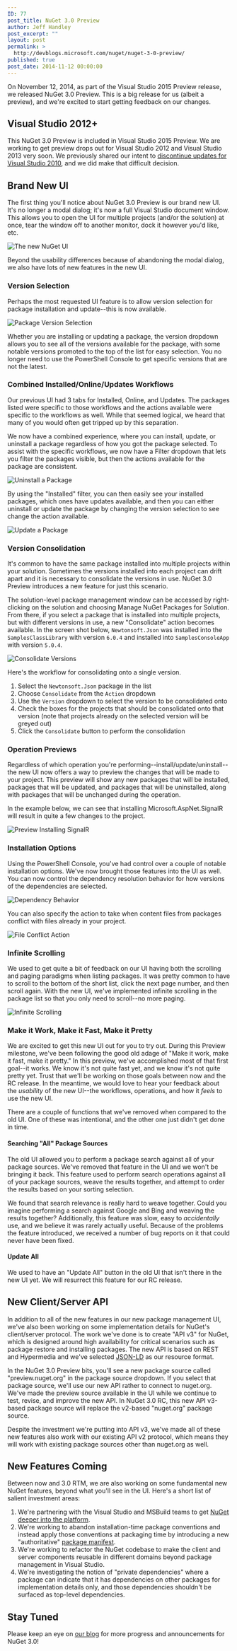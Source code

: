 ```yaml
---
ID: 77
post_title: NuGet 3.0 Preview
author: Jeff Handley
post_excerpt: ""
layout: post
permalink: >
  http://devblogs.microsoft.com/nuget/nuget-3-0-preview/
published: true
post_date: 2014-11-12 00:00:00
---
```

On November 12, 2014, as part of the Visual Studio 2015 Preview release, we released NuGet 3.0 Preview. This is a big release for us (albeit a preview), and we're excited to start getting feedback on our changes.

## Visual Studio 2012+

This NuGet 3.0 Preview is included in Visual Studio 2015 Preview. We are working to get preview drops out for Visual Studio 2012 and Visual Studio 2013 very soon. We previously shared our intent to [discontinue updates for Visual Studio 2010][1], and we did make that difficult decision.

## Brand New UI

The first thing you'll notice about NuGet 3.0 Preview is our brand new UI. It's no longer a modal dialog; it's now a full Visual Studio document window. This allows you to open the UI for multiple projects (and/or the solution) at once, tear the window off to another monitor, dock it however you'd like, etc.

![The new NuGet UI][2]

Beyond the usability differences because of abandoning the modal dialog, we also have lots of new features in the new UI.

### Version Selection

Perhaps the most requested UI feature is to allow version selection for package installation and update--this is now available.

![Package Version Selection][3]

Whether you are installing or updating a package, the version dropdown allows you to see all of the versions available for the package, with some notable versions promoted to the top of the list for easy selection. You no longer need to use the PowerShell Console to get specific versions that are not the latest.

### Combined Installed/Online/Updates Workflows

Our previous UI had 3 tabs for Installed, Online, and Updates. The packages listed were specific to those workflows and the actions available were specific to the workflows as well. While that seemed logical, we heard that many of you would often get tripped up by this separation.

We now have a combined experience, where you can install, update, or uninstall a package regardless of how you got the package selected. To assist with the specific workflows, we now have a Filter dropdown that lets you filter the packages visible, but then the actions available for the package are consistent.

![Uninstall a Package][4]

By using the "Installed" filter, you can then easily see your installed packages, which ones have updates available, and then you can either uninstall or update the package by changing the version selection to see change the action available.

![Update a Package][5]

### Version Consolidation

It's common to have the same package installed into multiple projects within your solution. Sometimes the versions installed into each project can drift apart and it is necessary to consolidate the versions in use. NuGet 3.0 Preview introduces a new feature for just this scenario.

The solution-level package management window can be accessed by right-clicking on the solution and choosing Manage NuGet Packages for Solution. From there, if you select a package that is installed into multiple projects, but with different versions in use, a new "Consolidate" action becomes available. In the screen shot below, `Newtonsoft.Json` was installed into the `SamplesClassLibrary` with version `6.0.4` and installed into `SamplesConsoleApp` with version `5.0.4`.

![Consolidate Versions][6]

Here's the workflow for consolidating onto a single version.

1.  Select the `Newtonsoft.Json` package in the list
2.  Choose `Consolidate` from the `Action` dropdown
3.  Use the `Version` dropdown to select the version to be consolidated onto
4.  Check the boxes for the projects that should be consolidated onto that version (note that projects already on the selected version will be greyed out)
5.  Click the `Consolidate` button to perform the consolidation

### Operation Previews

Regardless of which operation you're performing--install/update/uninstall--the new UI now offers a way to preview the changes that will be made to your project. This preview will show any new packages that will be installed, packages that will be updated, and packages that will be uninstalled, along with packages that will be unchanged during the operation.

In the example below, we can see that installing Microsoft.AspNet.SignalR will result in quite a few changes to the project.

![Preview Installing SignalR][7]

### Installation Options

Using the PowerShell Console, you've had control over a couple of notable installation options. We've now brought those features into the UI as well. You can now control the dependency resolution behavior for how versions of the dependencies are selected.

![Dependency Behavior][8]

You can also specify the action to take when content files from packages conflict with files already in your project.

![File Conflict Action][9]

### Infinite Scrolling

We used to get quite a bit of feedback on our UI having both the scrolling and paging paradigms when listing packages. It was pretty common to have to scroll to the bottom of the short list, click the next page number, and then scroll again. With the new UI, we've implemented infinite scrolling in the package list so that you only need to scroll--no more paging.

![Infinite Scrolling][10]

### Make it Work, Make it Fast, Make it Pretty

We are excited to get this new UI out for you to try out. During this Preview milestone, we've been following the good old adage of "Make it work, make it fast, make it pretty." In this preview, we've accomplished most of that first goal--it works. We know it's not quite fast yet, and we know it's not quite pretty yet. Trust that we'll be working on those goals between now and the RC release. In the meantime, we would love to hear your feedback about the *usability* of the new UI--the workflows, operations, and how it *feels* to use the new UI.

There are a couple of functions that we've removed when compared to the old UI. One of these was intentional, and the other one just didn't get done in time.

#### Searching "All" Package Sources

The old UI allowed you to perform a package search against all of your package sources. We've removed that feature in the UI and we won't be bringing it back. This feature used to perform search operations against all of your package sources, weave the results together, and attempt to order the results based on your sorting selection.

We found that search relevance is really hard to weave together. Could you imagine performing a search against Google and Bing and weaving the results together? Additionally, this feature was slow, easy to *accidentally* use, and we believe it was rarely actually useful. Because of the problems the feature introduced, we received a number of bug reports on it that could never have been fixed.

#### Update All

We used to have an "Update All" button in the old UI that isn't there in the new UI yet. We will resurrect this feature for our RC release.

## New Client/Server API

In addition to all of the new features in our new package management UI, we've also been working on some implementation details for NuGet's client/server protocol. The work we've done is to create "API v3" for NuGet, which is designed around high availability for critical scenarios such as package restore and installing packages. The new API is based on REST and Hypermedia and we've selected [JSON-LD][11] as our resource format.

In the NuGet 3.0 Preview bits, you'll see a new package source called "preview.nuget.org" in the package source dropdown. If you select that package source, we'll use our new API rather to connect to nuget.org. We've made the preview source available in the UI while we continue to test, revise, and improve the new API. In NuGet 3.0 RC, this new API v3-based package source will replace the v2-based "nuget.org" package source.

Despite the investment we're putting into API v3, we've made all of these new features also work with our existing API v2 protocol, which means they will work with existing package sources other than nuget.org as well.

## New Features Coming

Between now and 3.0 RTM, we are also working on some fundamental new NuGet features, beyond what you'll see in the UI. Here's a short list of salient investment areas:

1.  We're partnering with the Visual Studio and MSBuild teams to get [NuGet deeper into the platform][12].
2.  We're working to abandon installation-time package conventions and instead apply those conventions at packaging time by introducing a new "authoritative" [package manifest][13].
3.  We're working to refactor the NuGet codebase to make the client and server components reusable in different domains beyond package management in Visual Studio.
4.  We're investigating the notion of "private dependencies" where a package can indicate that it has dependencies on other packages for implementation details only, and those dependencies shouldn't be surfaced as top-level dependencies.

## Stay Tuned

Please keep an eye on [our blog][14] for more progress and announcements for NuGet 3.0!

 [1]: http://blog.nuget.org/20141002/visual-studio-2010.html
 [2]: https://devblogs.microsoft.com/nuget/wp-content/uploads/sites/49/2019/05/new-ui.png
 [3]: https://devblogs.microsoft.com/nuget/wp-content/uploads/sites/49/2019/05/version-selection.png
 [4]: https://devblogs.microsoft.com/nuget/wp-content/uploads/sites/49/2019/05/uninstall-package.png
 [5]: https://devblogs.microsoft.com/nuget/wp-content/uploads/sites/49/2019/05/update-package.png
 [6]: https://devblogs.microsoft.com/nuget/wp-content/uploads/sites/49/2019/05/consolidate.png
 [7]: https://devblogs.microsoft.com/nuget/wp-content/uploads/sites/49/2019/05/preview.png
 [8]: https://devblogs.microsoft.com/nuget/wp-content/uploads/sites/49/2019/05/dependency-behavior.png
 [9]: https://devblogs.microsoft.com/nuget/wp-content/uploads/sites/49/2019/05/file-conflict-action.png
 [10]: https://devblogs.microsoft.com/nuget/wp-content/uploads/sites/49/2019/05/infinite-scrolling.png
 [11]: http://json-ld.org
 [12]: http://blog.nuget.org/20141014/in-the-platform.html
 [13]: http://blog.nuget.org/20141023/package-manifests.html
 [14]: http://blog.nuget.org